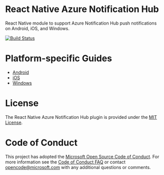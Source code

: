# React Native Azure Notification Hub

React Native module to support Azure Notification Hub push notifications on Android, iOS, and Windows.

[![Build Status](https://dev.azure.com/phongthaicao/react-native-azurenotificationhub/_apis/build/status/CatalystCode.react-native-azurenotificationhub?branchName=master)](https://dev.azure.com/phongthaicao/react-native-azurenotificationhub/_apis/build/status/CatalystCode.react-native-azurenotificationhub?branchName=master)

# Platform-specific Guides
  - [Android](docs/android-installation.md)
  - [iOS](docs/ios-installation.md)  
  - [Windows](docs/windows-installation.md)

# License

The React Native Azure Notification Hub plugin is provided under the [MIT License](LICENSE).

# Code of Conduct

This project has adopted the [Microsoft Open Source Code of Conduct](https://opensource.microsoft.com/codeofconduct/). For more information see the [Code of Conduct FAQ](https://opensource.microsoft.com/codeofconduct/faq/) or contact [opencode@microsoft.com](mailto:opencode@microsoft.com) with any additional questions or comments.
